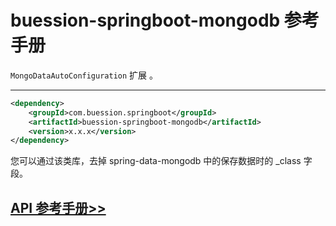 # buession-springboot-mongodb 参考手册


`MongoDataAutoConfiguration` 扩展 。


---

```xml
<dependency>
    <groupId>com.buession.springboot</groupId>
    <artifactId>buession-springboot-mongodb</artifactId>
    <version>x.x.x</version>
</dependency>
```


您可以通过该类库，去掉 spring-data-mongodb 中的保存数据时的  _class 字段。


## [API 参考手册>>](/manual/2.0/docs/buession-springboot-mongodb/)